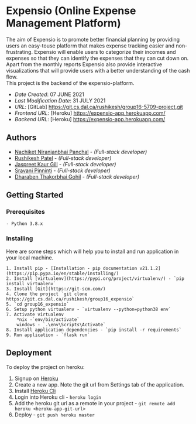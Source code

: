# Expensio (Online Expense Management Platform)

The aim of Expensio is to promote better financial planning by providing users an easy-touse platform that makes expense tracking easier and non-frustrating. Expensio will enable users to categorize their incomes and expenses so that they can identify the expenses that they can cut down on. Apart from the monthly reports Expensio also provide interactive visualizations that will provide users with a better understanding of the cash flow.
<br/>
This project is the backend of the expensio-platform.

-   _Date Created_: 07 JUNE 2021
-   _Last Modification Date_: 31 JULY 2021
-   _URL_: [GitLab] <https://git.cs.dal.ca/rushikesh/group16-5709-project.git>
-   _Frontend URL_: [Heroku] <https://expensio-app.herokuapp.com/>
-   _Backend URL_: [Heroku] <https://expensio-app.herokuapp.com/>

## Authors

-   [Nachiket Niranjanbhai Panchal](mailto:nc784795@dal.ca) - _(Full-stack developer)_
-   [Rushikesh Patel](mailto:rushikesh.patel@dal.ca) - _(Full-stack developer)_
-   [Jaspreet Kaur Gill](mailto:js523380@dal.ca) - _(Full-stack developer)_
-   [Sravani Pinninti](mailto:sravani.pinninti@dal.ca) - _(Full-stack developer)_
-   [Dharaben Thakorbhai Gohil](mailto:dh447205@dal.ca) - _(Full-stack developer)_

## Getting Started

### Prerequisites

```
- Python 3.8.x
```

### Installing

Here are some steps which will help you to install and run application in your local machine.

```
1. Install pip - [Installation - pip documentation v21.1.2](https://pip.pypa.io/en/stable/installing/)
2. Install [virtualenv](https://pypi.org/project/virtualenv/) - `pip install virtualenv`
3. Install [Git](https://git-scm.com/)
4. Clone the project `git clone https://git.cs.dal.ca/rushikesh/group16_expensio`
5. `cd group16_expensio`
6. Setup python virtualenv - `virtualenv --python=python38 env`
7. Activate virtualenv
    *nix -`env/bin/activate`
    windows - `.\env\Scripts\Activate`
8. Install application dependencies - `pip install -r requirements`
9. Run application - `flask run`
```

## Deployment

To deploy the project on heroku:

1. Signup on [Heroku](https://www.heroku.com/)
2. Create a new app. Note the git url from Settings tab of the application.
3. Install [Heroku Cli](https://devcenter.heroku.com/articles/heroku-cli)
4. Login into Heroku cli - `heroku login`
5. Add the heroku git url as a remote in your project - `git remote add heroku <heroku-app-git-url>`
6. Deploy - `git push heroku master`
